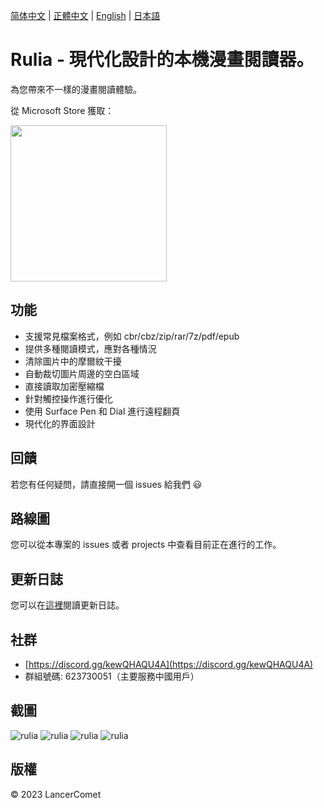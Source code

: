 [简体中文](README.CHS.md) | [正體中文](README.CHT.md) | [English](README.md) | [日本語](README.JPN.md)

# Rulia - 現代化設計的本機漫畫閱讀器。

為您帶來不一樣的漫畫閱讀體驗。

從 Microsoft Store 獲取：

<a href="https://apps.microsoft.com/store/detail/9MVVLRZWRXX8?cid=github&launch=true&mode=mini">
  <img src="https://get.microsoft.com/images/zh-tw%20dark.svg" width="250" />
</a>

## 功能

 - 支援常見檔案格式，例如 cbr/cbz/zip/rar/7z/pdf/epub
 - 提供多種閱讀模式，應對各種情況
 - 清除圖片中的摩爾紋干擾
 - 自動裁切圖片周邊的空白區域
 - 直接讀取加密壓縮檔
 - 針對觸控操作進行優化
 - 使用 Surface Pen 和 Dial 進行遠程翻頁
 - 現代化的界面設計

## 回饋

若您有任何疑問，請直接開一個 issues 給我們 😃

## 路線圖

您可以從本專案的 issues 或者 projects 中查看目前正在進行的工作。

## 更新日誌

您可以在[這裡](https://github.com/LancerComet/RuliaReader/blob/master/CHANGELOG.md)閱讀更新日誌。

## 社群

 - [https://discord.gg/kewQHAQU4A](https://discord.gg/kewQHAQU4A)
 - 群組號碼: 623730051（主要服務中國用戶）

## 截圖

![rulia](/images/chs-01.jpg)
![rulia](/images/chs-02.jpg)
![rulia](/images/chs-03.jpg)
![rulia](/images/chs-04.jpg)

## 版權

© 2023 LancerComet
